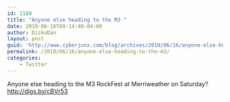 ```yaml
---
id: 1160
title: "Anyone else heading to the M3 "
date: 2010-06-16T09:14:40-04:00
author: DizkoDan
layout: post
guid: 'http://www.cyberjunx.com/blog/archives/2010/06/16/anyone-else-heading-to-the-m3/'
permalink: /2010/06/16/anyone-else-heading-to-the-m3/
categories:
    - Twitter
---
```


Anyone else heading to the M3 RockFest at Merriweather on Saturday? <http://digs.by/cBVr53>